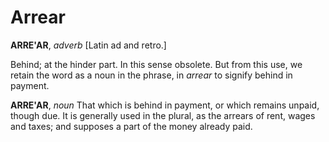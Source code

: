 # Arrear

**ARRE'AR**, _adverb_ \[Latin ad and retro.\]

Behind; at the hinder part. In this sense obsolete. But from this use, we retain the word as a noun in the phrase, in _arrear_ to signify behind in payment.

**ARRE'AR**, _noun_ That which is behind in payment, or which remains unpaid, though due. It is generally used in the plural, as the arrears of rent, wages and taxes; and supposes a part of the money already paid.